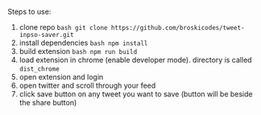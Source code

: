 Steps to use:
1. clone repo ```bash git clone https://github.com/broskicodes/tweet-inpso-saver.git```
2. install dependencies ```bash npm install```
3. build extension ```bash npm run build```
4. load extension in chrome (enable developer mode). directory is called `dist_chrome`
5. open extension and login
6. open twitter and scroll through your feed
7. click save button on any tweet you want to save (button will be beside the share button)

